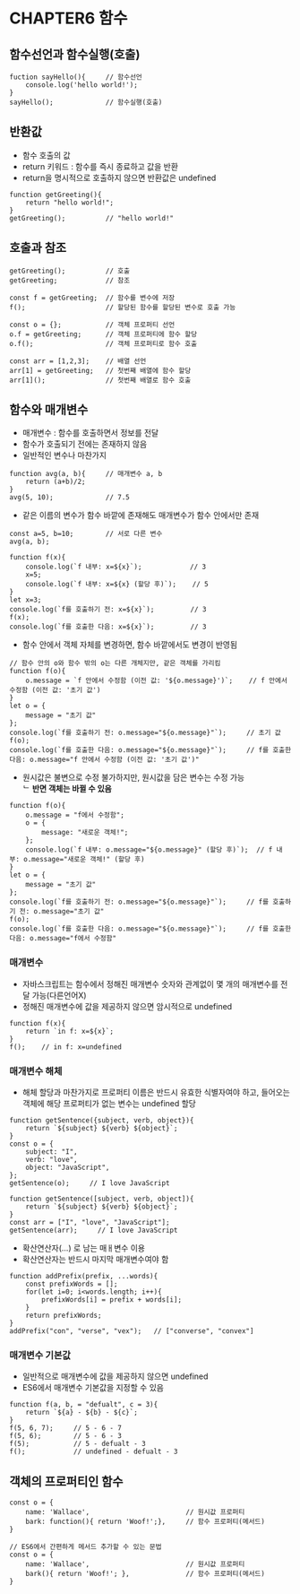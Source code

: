 # CHAPTER6 함수

## 함수선언과 함수실행(호출)
```
fuction sayHello(){     // 함수선언
    console.log('hello world!');
}
sayHello();             // 함수실행(호출)
```

## 반환값
- 함수 호출의 값
- return 키워드 : 함수를 즉시 종료하고 값을 반환
- return을 명시적으로 호출하지 않으면 반환값은 undefined
```
function getGreeting(){
    return "hello world!";
}
getGreeting();          // "hello world!"
```

## 호출과 참조
```
getGreeting();          // 호출
getGreeting;            // 참조
```
```
const f = getGreeting;  // 함수를 변수에 저장
f();                    // 할당된 함수를 할당된 변수로 호출 가능
```
```
const o = {};           // 객체 프로퍼티 선언
o.f = getGreeting;      // 객체 프로퍼티에 함수 할당
o.f();                  // 객체 프로퍼티로 함수 호출
```
```
const arr = [1,2,3];    // 배열 선언
arr[1] = getGreeting;   // 첫번째 배열에 함수 할당
arr[1]();               // 첫번째 배열로 함수 호출
```

## 함수와 매개변수
- 매개변수 : 함수를 호출하면서 정보를 전달
- 함수가 호출되기 전에는 존재하지 않음
- 일반적인 변수나 마찬가지
```
function avg(a, b){     // 매개변수 a, b
    return (a+b)/2;
}
avg(5, 10);             // 7.5
```
- 같은 이름의 변수가 함수 바깥에 존재해도 매개변수가 함수 안에서만 존재
```
const a=5, b=10;        // 서로 다른 변수
avg(a, b);
```
```
function f(x){
    console.log(`f 내부: x=${x}`);            // 3
    x=5;
    console.log(`f 내부: x=${x} (할당 후)`);    // 5
}
let x=3;
console.log(`f를 호출하기 전: x=${x}`);         // 3
f(x);
console.log(`f를 호출한 다음: x=${x}`);         // 3
```
- 함수 안에서 객체 자체를 변경하면, 함수 바깥에서도 변경이 반영됨
```
// 함수 안의 o와 함수 밖의 o는 다른 개체지만, 같은 객체를 가리킴
function f(o){
    o.message = `f 안에서 수정함 (이전 값: '${o.message}')`;    // f 안에서 수정함 (이전 값: '초기 값')
}
let o = {
    message = "초기 값"
};
console.log(`f를 호출하기 전: o.message="${o.message}"`);     // 초기 값
f(o);
console.log(`f를 호출한 다음: o.message="${o.message}"`);     // f를 호출한 다음: o.message="f 안에서 수정함 (이전 값: '초기 값')"
```
- 원시값은 불변으로 수정 불가하지만, 원시값을 담은 변수는 수정 가능  
ᄂ **반면 객체는 바뀔 수 있음**
```
function f(o){
    o.message = "f에서 수정함";
    o = {
        message: "새로운 객체!";
    };
    console.log(`f 내부: o.message="${o.message}" (할당 후)`);  // f 내부: o.message="새로운 객체!" (할당 후)
}
let o = {
    message = "초기 값"
};
console.log(`f를 호출하기 전: o.message="${o.message}"`);     // f를 호출하기 전: o.message="초기 값"
f(o);
console.log(`f를 호출한 다음: o.message="${o.message}"`);     // f를 호출한 다음: o.message="f에서 수정함"
```

### 매개변수
- 자바스크립트는 함수에서 정해진 매개변수 숫자와 관계없이 몇 개의 매개변수를 전달 가능(다른언어X)
- 정해진 매개변수에 값을 제공하지 않으면 암시적으로 undefined
```
function f(x){
    return `in f: x=${x}`;
}
f();    // in f: x=undefined
```

### 매개변수 해체
- 해체 할당과 마찬가지로 프로퍼티 이름은 반드시 유효한 식별자여야 하고, 들어오는 객체에 해당 프로퍼티가 없는 변수는 undefined 할당
```
function getSentence({subject, verb, object}){
    return `${subject} ${verb} ${object}`;
}
const o = {
    subject: "I",
    verb: "love",
    object: "JavaScript",
};
getSentence(o);     // I love JavaScript
```
```
function getSentence([subject, verb, object]){
    return `${subject} ${verb} ${object}`;
}
const arr = ["I", "love", "JavaScript"];
getSentence(arr);     // I love JavaScript
```
- 확산연산자(...) 로 남는 매ㅐ변수 이용
- 확산연산자는 반드시 마지막 매개변수여야 함
```
function addPrefix(prefix, ...words){
    const prefixWords = [];
    for(let i=0; i<words.length; i++){
        prefixWords[i] = prefix + words[i];
    }
    return prefixWords;
}
addPrefix("con", "verse", "vex");   // ["converse", "convex"]
```

### 매개변수 기본값
- 일반적으로 매개변수에 값을 제공하지 않으면 undefined
- ES6에서 매개변수 기본값을 지정할 수 있음
```
function f(a, b, = "defualt", c = 3){
    return `${a} - ${b} - ${c}`;
}
f(5, 6, 7);     // 5 - 6 - 7
f(5, 6);        // 5 - 6 - 3
f(5);           // 5 - defualt - 3
f();            // undefined - defualt - 3
```

## 객체의 프로퍼티인 함수
```
const o = {
    name: 'Wallace',                        // 원시값 프로퍼티
    bark: function(){ return 'Woof!';},     // 함수 프로퍼티(메서드)
}
```
```
// ES6에서 간편하게 메서드 추가할 수 있는 문법
const o = {
    name: 'Wallace',                        // 원시값 프로퍼티
    bark(){ return 'Woof!'; },              // 함수 프로퍼티(메서드)
}
```

